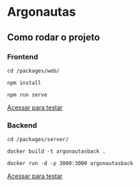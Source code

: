 # Argonautas

## Como rodar o projeto

### Frontend
`cd /packages/web/`

`npm install`

`npm run serve`

[Acessar para testar](http://localhost:8080)

### Backend
`cd /packages/server/`

`docker build -t argonautasback .`

`docker run -d -p 3000:3000 argonautasback`

[Acessar para testar](http://localhost:3000/estimarPraticagem?areaFundeio=3&idTrajeto=14)
